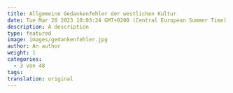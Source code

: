 ```yaml
---
title: Allgemeine Gedankenfehler der westlichen Kultur
date: Tue Mar 28 2023 10:03:24 GMT+0200 (Central European Summer Time)
description: A description
type: featured
image: images/gedankenfehler.jpg
author: An author
weight: 1
categories:
  - 3 von 48
tags:
translation: original
---
```

